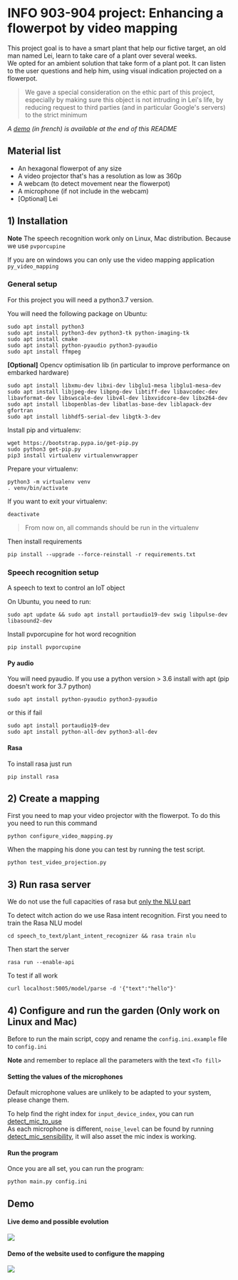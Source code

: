 # INFO 903-904 project: Enhancing a flowerpot by video mapping
This project goal is to have a smart plant that help our fictive target, an old man named Lei, learn to take care of a plant over several weeks.  
We opted for an ambient solution that take form of a plant pot. It can listen to the user questions and help him, using visual indication projected on a flowerpot.
> We gave a special consideration on the ethic part of this project, especially by making sure this object is not intruding in Lei's life, by reducing request to third parties (and in particular Google's servers) to the strict minimum 

*A [demo](README.md#Demo) (in french) is available at the end of this README*
## Material list

* An hexagonal flowerpot of any size
* A video projector that's has a resolution as low as 360p
* A webcam (to detect movement near the flowerpot)
* A microphone (if not include in the webcam)
* [Optional] Lei

## 1) Installation

**Note** The speech recognition work only on Linux, Mac distribution. Because we use ``pvporcupine``

If you are on windows you can only use the video mapping application `py_video_mapping`

### General setup

For this project you will need a python3.7 version.  

You will need the following package on Ubuntu:
    
    sudo apt install python3
    sudo apt install python3-dev python3-tk python-imaging-tk
    sudo apt install cmake
    sudo apt install python-pyaudio python3-pyaudio
    sudo apt install ffmpeg
 
**[Optional]** Opencv optimisation lib (in particular to improve performance on embarked hardware)
    
    sudo apt install libxmu-dev libxi-dev libglu1-mesa libglu1-mesa-dev
    sudo apt install libjpeg-dev libpng-dev libtiff-dev libavcodec-dev libavformat-dev libswscale-dev libv4l-dev libxvidcore-dev libx264-dev
    sudo apt install libopenblas-dev libatlas-base-dev liblapack-dev gfortran
    sudo apt install libhdf5-serial-dev libgtk-3-dev

Install pip and virtualenv:

    wget https://bootstrap.pypa.io/get-pip.py
    sudo python3 get-pip.py
    pip3 install virtualenv virtualenvwrapper

Prepare your virtualenv:

    python3 -m virtualenv venv
    . venv/bin/activate

If you want to exit your virtualenv:    

    deactivate
    
> From now on, all commands should be run in the virtualenv

Then install requirements

    pip install --upgrade --force-reinstall -r requirements.txt

### Speech recognition setup

A speech to text to control an IoT object

On Ubuntu, you need to run:

    sudo apt update && sudo apt install portaudio19-dev swig libpulse-dev libasound2-dev

Install pvporcupine for hot word recognition

    pip install pvporcupine

#### Py audio

 You will need pyaudio. If you use a python version > 3.6 install with apt (pip doesn't work for 3.7 python)

    sudo apt install python-pyaudio python3-pyaudio
    
or this if fail
    
    sudo apt install portaudio19-dev
    sudo apt install python-all-dev python3-all-dev

#### Rasa

To install rasa just run

    pip install rasa


## 2) Create a mapping

First you need to map your video projector with the flowerpot. To do this you need to run this command

    python configure_video_mapping.py

When the mapping his done you can test by running the test script.

    python test_video_projection.py

## 3) Run rasa server

We do not use the full capacities of rasa but [only the NLU part](https://rasa.com/docs/rasa/nlu/using-nlu-only/)

To detect witch action do we use Rasa intent recognition. First you need to train the Rasa NLU model

    cd speech_to_text/plant_intent_recognizer && rasa train nlu

Then start the server

    rasa run --enable-api
    
To test if all work

    curl localhost:5005/model/parse -d '{"text":"hello"}'

## 4) Configure and run the garden (Only work on Linux and Mac)

Before to run the main script, copy and rename the `config.ini.example` file to `config.ini`

**Note** and remember to replace all the parameters with the text `<To fill>`

#### Setting the values of the microphones
Default microphone values are unlikely to be adapted to your system, please change them.
   
To help find the right index for `input_device_index`, you can run [detect_mic_to_use](detect_mic_to_use.py)  
As each microphone is different, `noise_level` can be found by running [detect_mic_sensibility](detect_mic_sensibility.py), it will also asset the mic index is working.

#### Run the program
Once you are all set, you can run the program: 

    python main.py config.ini
    
## Demo
#### Live demo and possible evolution  
[![](https://drive.google.com/thumbnail?id=1IxPbVcb4gfIZVlxCVQsETd5TNV5ggkIW)](https://drive.google.com/open?id=1IxPbVcb4gfIZVlxCVQsETd5TNV5ggkIW "")  
#### Demo of the website used to configure the mapping  
[![](https://drive.google.com/thumbnail?id=10vhSDGST67oB31JZqjXGDijphCGYk4C5)](https://drive.google.com/open?id=10vhSDGST67oB31JZqjXGDijphCGYk4C5 "")